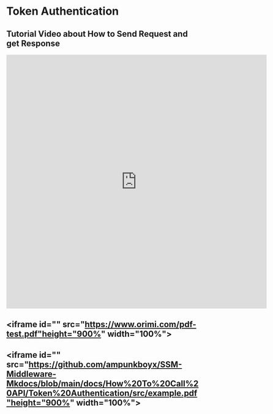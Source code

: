 # Token Authentication
## Tutorial Video about How to Send Request and get Response
<iframe width="680" height="664" src="https://www.youtube.com/embed/1gWqVmXqog4" title="YouTube video player" frameborder="0" allow="accelerometer; autoplay; clipboard-write; encrypted-media; gyroscope; picture-in-picture" allowfullscreen></iframe>

<!-- <iframe id="" src="src/example.pdf"></iframe> -->
## <iframe id="" src="https://www.orimi.com/pdf-test.pdf"height="900%" width="100%"></iframe>
## <iframe id="" src="https://github.com/ampunkboyx/SSM-Middleware-Mkdocs/blob/main/docs/How%20To%20Call%20API/Token%20Authentication/src/example.pdf"height="900%" width="100%"></iframe>


